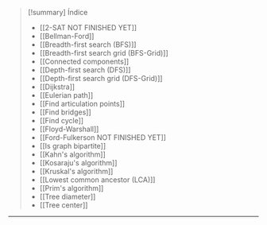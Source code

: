 > [!summary] Índice
> - [[2-SAT NOT FINISHED YET]]
> - [[Bellman-Ford]]
> - [[Breadth-first search (BFS)]]
> - [[Breadth-first search grid (BFS-Grid)]]
> - [[Connected components]]
> - [[Depth-first search (DFS)]]
> - [[Depth-first search grid (DFS-Grid)]]
> - [[Dijkstra]]
> - [[Eulerian path]]
> - [[Find articulation points]]
> - [[Find bridges]]
> - [[Find cycle]]
> - [[Floyd-Warshall]]
> - [[Ford-Fulkerson NOT FINISHED YET]]
> - [[Is graph bipartite]]
> - [[Kahn's algorithm]]
> - [[Kosaraju's algorithm]]
> - [[Kruskal's algorithm]]
> - [[Lowest common ancestor (LCA)]]
> - [[Prim's algorithm]]
> - [[Tree diameter]]
> - [[Tree center]]

---